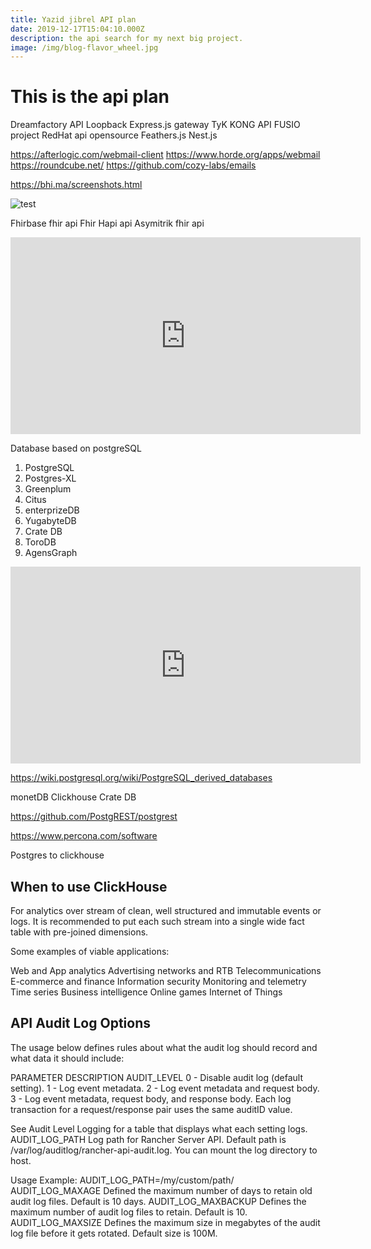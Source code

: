 ```yaml
---
title: Yazid jibrel API plan
date: 2019-12-17T15:04:10.000Z
description: the api search for my next big project.
image: /img/blog-flavor_wheel.jpg
---
```

# This is the api plan

Dreamfactory API Loopback Express.js gateway
TyK
KONG API
FUSIO project
RedHat api opensource
Feathers.js
Nest.js

https://afterlogic.com/webmail-client https://www.horde.org/apps/webmail https://roundcube.net/
https://github.com/cozy-labs/emails

https://bhi.ma/screenshots.html

![test](img/ttony-reid-nwdjsdw7rv8-unsplash.jpg)

Fhirbase fhir api  Fhir Hapi api Asymitrik fhir api

<iframe width="560" height="315" src="https://www.youtube.com/embed/uWTMEDEPw8c" frameborder="0" allow="accelerometer; autoplay; encrypted-media; gyroscope; picture-in-picture" allowfullscreen></iframe>

Database based on postgreSQL

1. PostgreSQL
2. Postgres-XL
3. Greenplum
4. Citus
5. enterprizeDB
6. YugabyteDB
7. Crate DB
8. ToroDB
9. AgensGraph

<iframe width="560" height="315" src="https://www.youtube.com/embed/uWTMEDEPw8c" frameborder="0" allow="accelerometer; autoplay; encrypted-media; gyroscope; picture-in-picture" allowfullscreen></iframe>

https://wiki.postgresql.org/wiki/PostgreSQL_derived_databases

monetDB Clickhouse Crate DB

https://github.com/PostgREST/postgrest

https://www.percona.com/software

Postgres to clickhouse

## When to use ClickHouse

For analytics over stream of clean, well structured and immutable events or logs. It is recommended to put each such stream into a single wide fact table with pre-joined dimensions.

Some examples of viable applications:

Web and App analytics Advertising networks and RTB Telecommunications
E-commerce and finance
Information security
Monitoring and telemetry
Time series
Business intelligence
Online games
Internet of Things

## API Audit Log Options

The usage below defines rules about what the audit log should record and what data it should include:

PARAMETER	DESCRIPTION AUDIT_LEVEL	0 - Disable audit log (default setting). 1 - Log event metadata.
2 - Log event metadata and request body.
3 - Log event metadata, request body, and response body. Each log transaction for a request/response pair uses the same auditID value.

See Audit Level Logging for a table that displays what each setting logs. AUDIT_LOG_PATH	Log path for Rancher Server API. Default path is /var/log/auditlog/rancher-api-audit.log. You can mount the log directory to host. 

Usage Example: AUDIT_LOG_PATH=/my/custom/path/ AUDIT_LOG_MAXAGE	Defined the maximum number of days to retain old audit log files. Default is 10 days. AUDIT_LOG_MAXBACKUP	Defines the maximum number of audit log files to retain. Default is 10.
AUDIT_LOG_MAXSIZE	Defines the maximum size in megabytes of the audit log file before it gets rotated. Default size is 100M.